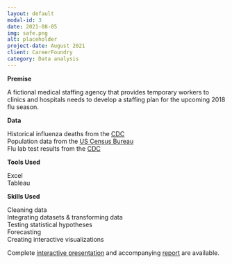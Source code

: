 ```yaml
---
layout: default
modal-id: 3
date: 2021-08-05
img: safe.png
alt: placeholder
project-date: August 2021
client: CareerFoundry
category: Data analysis
---
```

**Premise**

A fictional medical staffing agency that provides temporary workers to clinics and hospitals needs to develop a staffing plan for the upcoming 2018 flu season.

**Data**

Historical influenza deaths from the [CDC](https://coach-courses-us.s3.amazonaws.com/public/courses/da_program/CDC_Influenza_Deaths_edited.xlsx)  
Population data from the [US Census Bureau](https://coach-courses-us.s3.amazonaws.com/public/courses/data-immersion/A1-A2_Influenza_Project/Census_Population_transformed_202101.csv)  
Flu lab test results from the [CDC](https://images.careerfoundry.com/public/courses/data-immersion/A1-A2_Influenza_Project/CDC_Influenza_Visits.xlsx)

**Tools Used**

Excel  
Tableau

**Skills Used**

Cleaning data  
Integrating datasets & transforming data  
Testing statistical hypotheses  
Forecasting  
Creating interactive visualizations

Complete [interactive presentation](https://public.tableau.com/app/profile/errol.hinkamp/viz/Task2_9_16277387095420/PreparingforInfluenzaSeason) and accompanying [report](https://drive.google.com/file/d/1Qz0ls0WsEB4sbdQYDcwZWozyvzQRLnEI/view?usp=sharing) are available.
